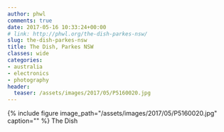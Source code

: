 ```yaml
---
author: phwl
comments: true
date: 2017-05-16 10:33:24+00:00
# link: http://phwl.org/the-dish-parkes-nsw/
slug: the-dish-parkes-nsw
title: The Dish, Parkes NSW
classes: wide
categories:
- australia
- electronics
- photography
header:
  teaser: /assets/images/2017/05/P5160020.jpg
---
```


{% include figure image_path="/assets/images/2017/05/P5160020.jpg" caption="" %}
The Dish
